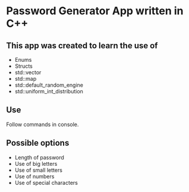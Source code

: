 # Password Generator App written in C++

## This app was created to learn the use of

- Enums
- Structs
- std::vector
- std::map
- std::default_random_engine
- std::uniform_int_distribution

## Use

Follow commands in console.

## Possible options

- Length of password
- Use of big letters
- Use of small letters
- Use of numbers
- Use of special characters
